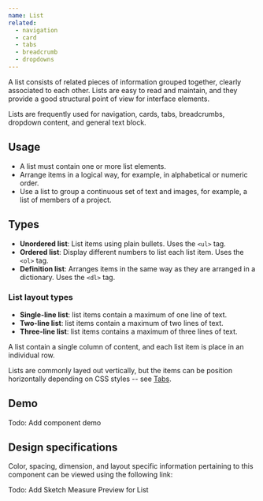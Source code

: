 ```yaml
---
name: List
related:
  - navigation
  - card
  - tabs
  - breadcrumb
  - dropdowns
---
```


A list consists of related pieces of information grouped together, clearly associated to each other. Lists are easy to read and maintain, and they provide a good structural point of view for interface elements. 

Lists are frequently used for navigation, cards, tabs, breadcrumbs, dropdown content, and general text block.

## Usage

- A list must contain one or more list elements.
- Arrange items in a logical way, for example, in alphabetical or numeric order.
- Use a list to group a continuous set of text and images, for example, a list of members of a project.

## Types

- **Unordered list**: List items using plain bullets. Uses the `<ul>` tag.
- **Ordered list**: Display different numbers to list each list item. Uses the `<ol>` tag.
- **Definition list**: Arranges  items in the same way as they are arranged in a dictionary. Uses the `<dl>` tag.

### List layout types

- **Single-line list**: list items contain a maximum of one line of text.
- **Two-line list**: list items contain a maximum of two lines of text.
- **Three-line list**: list items contains a maximum of three lines of text.

A list contain a single column of content, and each list item is place in an individual row.

Lists are commonly layed out vertically, but the items can be position horizontally depending on CSS styles -- see [Tabs](/components/tabs).

## Demo

Todo: Add component demo

## Design specifications

Color, spacing, dimension, and layout specific information pertaining to this component can be viewed using the following link:

Todo: Add Sketch Measure Preview for List
